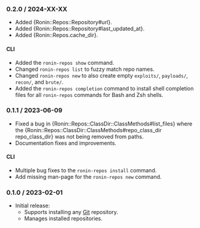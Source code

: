 ### 0.2.0 / 2024-XX-XX

* Added {Ronin::Repos::Repository#url}.
* Added {Ronin::Repos::Repository#last_updated_at}.
* Added {Ronin::Repos.cache_dir}.

#### CLI

* Added the `ronin-repos show` command.
* Changed `ronin-repos list` to fuzzy match repo names.
* Changed `ronin-repos new` to also create empty `exploits/`, `payloads/`,
  `recon/`, and `brute/`.
* Added the `ronin-repos completion` command to install shell completion files
  for all `ronin-repos` commands for Bash and Zsh shells.

### 0.1.1 / 2023-06-09

* Fixed a bug in {Ronin::Repos::ClassDir::ClassMethods#list_files} where the
  {Ronin::Repos::ClassDir::ClassMethods#repo_class_dir repo_class_dir} was not
  being removed from paths.
* Documentation fixes and improvements.

#### CLI

* Multiple bug fixes to the `ronin-repos install` command.
* Add missing man-page for the `ronin-repos new` command.

### 0.1.0 / 2023-02-01

* Initial release:
  * Supports installing any [Git][git] repository.
  * Manages installed repositories.

[git]: https://git-scm.com/
